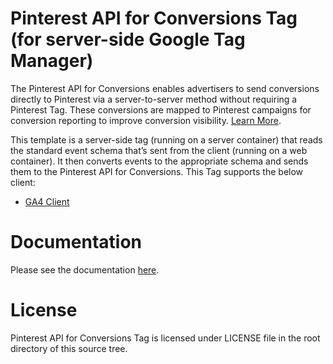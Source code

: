 # Pinterest API for Conversions Tag (for server-side Google Tag Manager)
The Pinterest API for Conversions enables advertisers to send conversions directly to Pinterest via a server-to-server method without requiring a Pinterest Tag. These conversions are mapped to Pinterest campaigns for conversion reporting to improve conversion visibility. [Learn More](https://help.pinterest.com/en/business/article/the-pinterest-api-for-conversions).

This template is a server-side tag (running on a server container) that reads the standard event schema that’s sent from the client (running on a web container). It then converts events to the appropriate schema and sends them to the Pinterest API for Conversions. This Tag supports the below client:

* [GA4 Client](https://developers.google.com/tag-manager/serverside/send-data#server-side_client_configuration)

# Documentation
Please see the documentation [here](https://developers.pinterest.com/docs/tags/api-for-conversions-server-side-google-tag-manager/).

# License
Pinterest API for Conversions Tag is licensed under LICENSE file in the root directory of this source tree.
